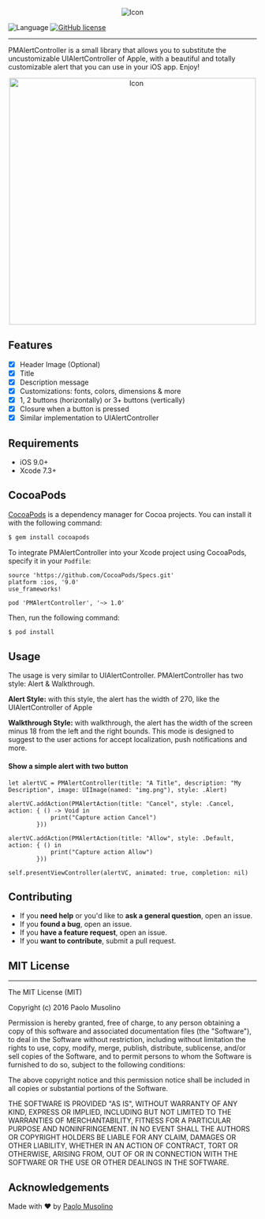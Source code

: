 <p align="center">
  <img src="/Users/pmusolino/Desktop/logo_pmalertcontroller.png" alt="Icon"/>
</p>
  
 
  ![Language](https://img.shields.io/badge/Swift-2.2-orange.svg?style=flat)
  [![GitHub license](https://img.shields.io/cocoapods/l/AFNetworking.svg)]()
  
----------------------

PMAlertController is a small library that allows you to substitute the uncustomizable UIAlertController of Apple, with a beautiful and totally customizable alert that you can use in your iOS app.
Enjoy!

<p align="center">
  <img src="/Users/pmusolino/Desktop/preview_pmalertacontroller.jpg" width=500 alt="Icon"/>
</p>

## Features

- [x] Header Image (Optional)
- [x] Title
- [x] Description message
- [x] Customizations: fonts, colors, dimensions & more
- [x] 1, 2 buttons (horizontally) or 3+ buttons (vertically)
- [x] Closure when a button is pressed
- [x] Similar implementation to UIAlertController

## Requirements

- iOS 9.0+
- Xcode 7.3+

## CocoaPods

[CocoaPods](http://cocoapods.org) is a dependency manager for Cocoa projects. You can install it with the following command:

```bash
$ gem install cocoapods
```

To integrate PMAlertController into your Xcode project using CocoaPods, specify it in your `Podfile`:


```
source 'https://github.com/CocoaPods/Specs.git'
platform :ios, '9.0'
use_frameworks!

pod 'PMAlertController', '~> 1.0'
```

Then, run the following command:

```bash
$ pod install
```


## Usage
The usage is very similar to UIAlertController.
PMAlertController has two style: Alert & Walkthrough.

**Alert Style:** with this style, the alert has the width of 270, like the UIAlertController of Apple

**Walkthrough Style:** with walkthrough, the alert has the width of the screen minus 18 from the left and the right bounds. This mode is designed to suggest to the user actions for accept localization, push notifications and more.

#### Show a simple alert with two button
```
let alertVC = PMAlertController(title: "A Title", description: "My Description", image: UIImage(named: "img.png"), style: .Alert)
        
alertVC.addAction(PMAlertAction(title: "Cancel", style: .Cancel, action: { () -> Void in
            print("Capture action Cancel")
        }))
        
alertVC.addAction(PMAlertAction(title: "Allow", style: .Default, action: { () in
            print("Capture action Allow")
        }))
        
self.presentViewController(alertVC, animated: true, completion: nil)
```


## Contributing

- If you **need help** or you'd like to **ask a general question**, open an issue.
- If you **found a bug**, open an issue.
- If you **have a feature request**, open an issue.
- If you **want to contribute**, submit a pull request.


## MIT License
----------------
The MIT License (MIT)

Copyright (c) 2016 Paolo Musolino

Permission is hereby granted, free of charge, to any person obtaining a copy
of this software and associated documentation files (the "Software"), to deal
in the Software without restriction, including without limitation the rights
to use, copy, modify, merge, publish, distribute, sublicense, and/or sell
copies of the Software, and to permit persons to whom the Software is
furnished to do so, subject to the following conditions:

The above copyright notice and this permission notice shall be included in
all copies or substantial portions of the Software.

THE SOFTWARE IS PROVIDED "AS IS", WITHOUT WARRANTY OF ANY KIND, EXPRESS OR
IMPLIED, INCLUDING BUT NOT LIMITED TO THE WARRANTIES OF MERCHANTABILITY,
FITNESS FOR A PARTICULAR PURPOSE AND NONINFRINGEMENT. IN NO EVENT SHALL THE
AUTHORS OR COPYRIGHT HOLDERS BE LIABLE FOR ANY CLAIM, DAMAGES OR OTHER
LIABILITY, WHETHER IN AN ACTION OF CONTRACT, TORT OR OTHERWISE, ARISING FROM,
OUT OF OR IN CONNECTION WITH THE SOFTWARE OR THE USE OR OTHER DEALINGS IN
THE SOFTWARE.



## Acknowledgements

Made with ❤️ by [Paolo Musolino](https://github.com/Codeido)